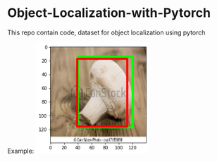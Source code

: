# Object-Localization-with-Pytorch
This repo contain code, dataset for object localization using pytorch

Example:
![output](output.png)

